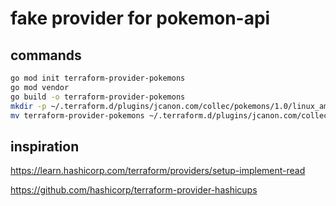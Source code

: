 # fake provider for pokemon-api

## commands

```bash
go mod init terraform-provider-pokemons
go mod vendor
go build -o terraform-provider-pokemons
mkdir -p ~/.terraform.d/plugins/jcanon.com/collec/pokemons/1.0/linux_amd64/
mv terraform-provider-pokemons ~/.terraform.d/plugins/jcanon.com/collec/pokemons/1.0/linux_amd64/terraform-provider-pokemons
```

## inspiration

https://learn.hashicorp.com/terraform/providers/setup-implement-read

https://github.com/hashicorp/terraform-provider-hashicups


